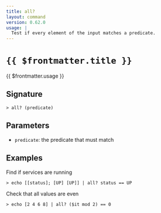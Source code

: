 ```yaml
---
title: all?
layout: command
version: 0.62.0
usage: |
  Test if every element of the input matches a predicate.
---
```


# `{{ $frontmatter.title }}`

<div style='white-space: pre-wrap;'>{{ $frontmatter.usage }}</div>

## Signature

```> all? (predicate)```

## Parameters

 -  `predicate`: the predicate that must match

## Examples

Find if services are running
```shell
> echo [[status]; [UP] [UP]] | all? status == UP
```

Check that all values are even
```shell
> echo [2 4 6 8] | all? ($it mod 2) == 0
```
